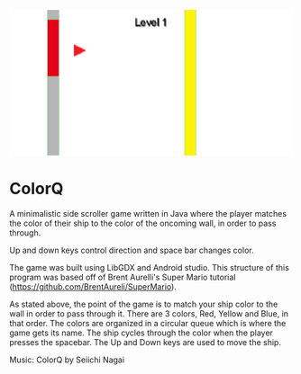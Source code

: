 ![Alt text](/screenshot.png?raw=true)

ColorQ
======

A minimalistic side scroller game written in Java where the player matches the color of their ship
to the color of the oncoming wall, in order to pass through.

Up and down keys control direction and space bar changes color.

The game was built using LibGDX and Android studio. This structure of this program was based off of Brent Aurelli's Super Mario tutorial (https://github.com/BrentAureli/SuperMario).

As stated above, the point of the game is to match your ship color to the wall in order to pass through it.
There are 3 colors, Red, Yellow and Blue, in that order. The colors are organized in a circular queue which is where the game
gets its name. The ship cycles through the color when the player presses the spacebar. The Up and Down keys are used to move the ship.

Music: ColorQ by Seiichi Nagai

